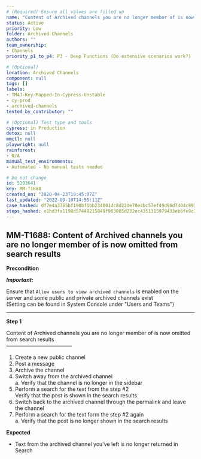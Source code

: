 ```yaml
---
# (Required) Ensure all values are filled up
name: "Content of Archived channels you are no longer member of is now omitted from search results"
status: Active
priority: Low
folder: Archived Channels
authors: ""
team_ownership: 
- Channels
priority_p1_to_p4: P3 - Deep Functions (Do extensive scenarios work?)

# (Optional)
location: Archived Channels
component: null
tags: []
labels: 
- TM4J-Key-Mapped-In-Cypress-Unstable
- cy-prod
- archived-channels
tested_by_contributor: ""

# (Optional) Test type and tools
cypress: in Production
detox: null
mmctl: null
playwright: null
rainforest: 
- N/A
manual_test_environments: 
- Automated - No manual tests needed

# Do not change
id: 5203641
key: MM-T1688
created_on: "2020-04-23T19:45:07Z"
last_updated: "2022-09-10T14:55:11Z"
case_hashed: df7e4a3765bf190bf1bb2340014c8d22de70e4bc57ef49d96d7404c993886195cc8de8caf35ccefd3bab868393d999d2
steps_hashed: e1bd3fa1198d57448215849f983085d232ec4351315979433eb6fe9c36878f1a3bfb4a515228cf95bbb7f7637570acfb
---
```


<!-- (Auto-generated) Based on frontmatter's "key" and "name" -->

## MM-T1688: Content of Archived channels you are no longer member of is now omitted from search results

**Precondition**

_**Important:**_

Ensure that `Allow users to view archived channels` is enabled on the server and some public and private archived channels exist\
(Setting can be found in System Console under "Users and Teams")

---

**Step 1**

Content of Archived channels you are no longer member of is now omitted from search results\
–––––––––––––––––––––––––

1. Create a new public channel
2. Post a message
3. Archive the channel
4. Switch away from the archived channel
   \
   a. Verify that the channel is no longer in the sidebar
5. Perform a search for the text from the step #2
   \
   Verify that the post is shown in the search results
6. Switch back to the archived channel through the permalink and leave the channel
7. Perform a search for the text form the step #2 again
   \
   a. Verify that the post is no longer shown in the search results

**Expected**

- Text from the archived channel you've left is no longer returned in Search
